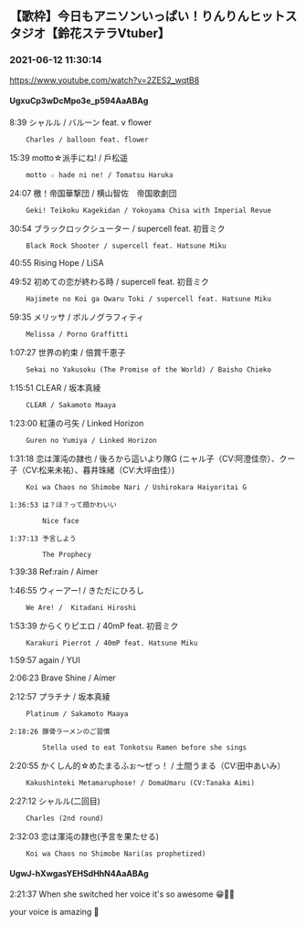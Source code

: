 ## 【歌枠】今日もアニソンいっぱい！りんりんヒットスタジオ【鈴花ステラVtuber】
### 2021-06-12 11:30:14
https://www.youtube.com/watch?v=2ZES2_wqtB8
#### UgxuCp3wDcMpo3e_p594AaABAg
8:39	シャルル / バルーン feat. v flower

		Charles / balloon feat. flower



15:39	motto☆派手にね! / 戶松遥

		motto ☆ hade ni ne! / Tomatsu Haruka



24:07	檄！帝国華撃団 / 横山智佐　帝国歌劇団

		Geki! Teikoku Kagekidan / Yokoyama Chisa with Imperial Revue



30:54	ブラックロックシューター / supercell feat. 初音ミク

		Black Rock Shooter / supercell feat. Hatsune Miku



40:55	Rising Hope / LiSA



49:52	初めての恋が終わる時 / supercell feat. 初音ミク

		Hajimete no Koi ga Owaru Toki / supercell feat. Hatsune Miku



59:35	メリッサ / ポルノグラフィティ

		Melissa / Porno Graffitti



1:07:27	世界の約束 / 倍賞千恵子

		Sekai no Yakusoku (The Promise of the World) / Baisho Chieko



1:15:51	CLEAR / 坂本真綾

		CLEAR / Sakamoto Maaya



1:23:00	紅蓮の弓矢 / Linked Horizon

		Guren no Yumiya / Linked Horizon



1:31:18	恋は渾沌の隷也 / 後ろから這いより隊G (ニャル子（CV:阿澄佳奈）、クー子（CV:松来未祐）、暮井珠緒（CV:大坪由佳）)

		Koi wa Chaos no Shimobe Nari / Ushirokara Haiyoritai G

	1:36:53	は？ほ？って顔かわいい

			Nice face

	1:37:13	予言しよう

			The Prophecy



1:39:38	Ref:rain / Aimer



1:46:55	ウィーアー! / きただにひろし

		We Are! /  Kitadani Hiroshi



1:53:39	からくりピエロ / 40mP feat. 初音ミク

		Karakuri Pierrot / 40mP feat. Hatsune Miku



1:59:57	again / YUI



2:06:23	Brave Shine / Aimer



2:12:57	プラチナ / 坂本真綾

		Platinum / Sakamoto Maaya

	2:18:26	豚骨ラーメンのご習慣

			Stella used to eat Tonkotsu Ramen before she sings



2:20:55	かくしん的☆めたまるふぉ～ぜっ！ / 土間うまる（CV:田中あいみ）

		Kakushinteki Metamaruphose! / DomaUmaru (CV:Tanaka Aimi)



2:27:12	シャルル(二回目)

		Charles (2nd round)



2:32:03	恋は渾沌の隷也(予言を果たせる)

		Koi wa Chaos no Shimobe Nari(as prophetized)

#### UgwJ-hXwgasYEHSdHhN4AaABAg
2:21:37 When she switched her voice it's so awesome 😁👏👏 

your voice is amazing 🔔

